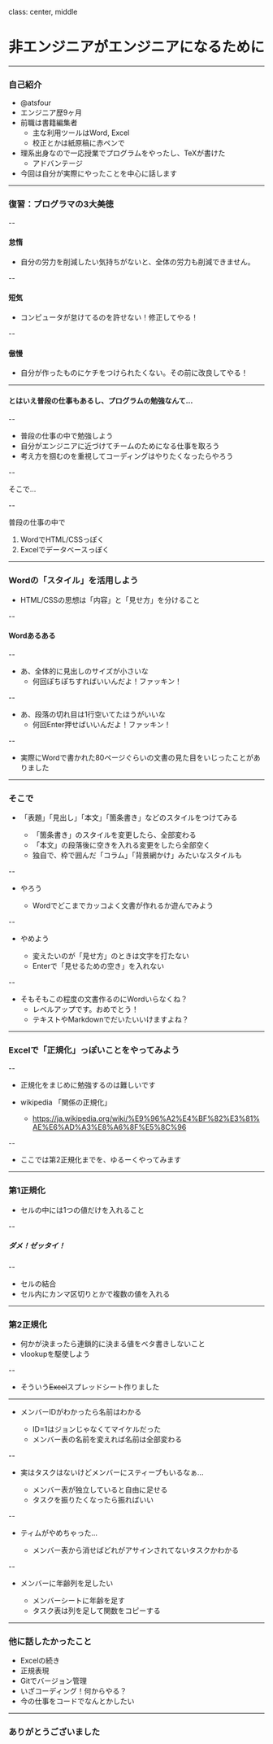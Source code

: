 class: center, middle

# 非エンジニアがエンジニアになるために

---

### 自己紹介

- @atsfour
- エンジニア歴9ヶ月
- 前職は書籍編集者
  - 主な利用ツールはWord, Excel
  - 校正とかは紙原稿に赤ペンで
- 理系出身なので一応授業でプログラムをやったし、TeXが書けた
  - アドバンテージ
- 今回は自分が実際にやったことを中心に話します

---

### 復習：プログラマの3大美徳

--

#### 怠惰
  - 自分の労力を削減したい気持ちがないと、全体の労力も削減できません。

--

#### 短気
  - コンピュータが怠けてるのを許せない！修正してやる！

--

#### 傲慢
  - 自分が作ったものにケチをつけられたくない。その前に改良してやる！

---

#### とはいえ普段の仕事もあるし、プログラムの勉強なんて...

--

- 普段の仕事の中で勉強しよう
- 自分がエンジニアに近づけてチームのためになる仕事を取ろう
- 考え方を掴むのを重視してコーディングはやりたくなったらやろう

--

そこで...

--

普段の仕事の中で

1. WordでHTML/CSSっぽく
2. Excelでデータベースっぽく

---

### Wordの「スタイル」を活用しよう

- HTML/CSSの思想は「内容」と「見せ方」を分けること

--

#### Wordあるある

--

- あ、全体的に見出しのサイズが小さいな
  - 何回ぽちぽちすればいいんだよ！ファッキン！

--

- あ、段落の切れ目は1行空いてたほうがいいな
  - 何回Enter押せばいいんだよ！ファッキン！

--

- 実際にWordで書かれた80ページぐらいの文書の見た目をいじったことがありました

---

### そこで

- 「表題」「見出し」「本文」「箇条書き」などのスタイルをつけてみる

  - 「箇条書き」のスタイルを変更したら、全部変わる
  - 「本文」の段落後に空きを入れる変更をしたら全部空く
  - 独自で、枠で囲んだ「コラム」「背景網かけ」みたいなスタイルも

--

- やろう

  - Wordでどこまでカッコよく文書が作れるか遊んでみよう

--

- やめよう

  - 変えたいのが「見せ方」のときは文字を打たない
  - Enterで「見せるための空き」を入れない

--

- そもそもこの程度の文書作るのにWordいらなくね？
  - レベルアップです。おめでとう！
  - テキストやMarkdownでだいたいいけますよね？

---

### Excelで「正規化」っぽいことをやってみよう

--

- 正規化をまじめに勉強するのは難しいです

- wikipedia 「関係の正規化」

  - https://ja.wikipedia.org/wiki/%E9%96%A2%E4%BF%82%E3%81%AE%E6%AD%A3%E8%A6%8F%E5%8C%96

--

- ここでは第2正規化までを、ゆるーくやってみます

---

### 第1正規化

- セルの中には1つの値だけを入れること

--

##### ダメ！ゼッタイ！

--

- セルの結合
- セル内にカンマ区切りとかで複数の値を入れる

---

### 第2正規化

- 何かが決まったら連鎖的に決まる値をベタ書きしないこと
- vlookupを駆使しよう

--

- そういう~~Excel~~スプレッドシート作りました

---

- メンバーIDがわかったら名前はわかる

  - ID=1はジョンじゃなくてマイケルだった
  - メンバー表の名前を変えれば名前は全部変わる

--

- 実はタスクはないけどメンバーにスティーブもいるなぁ...

  - メンバー表が独立していると自由に足せる
  - タスクを振りたくなったら振ればいい

--

- ティムがやめちゃった...

  - メンバー表から消せばどれがアサインされてないタスクかわかる

--

- メンバーに年齢列を足したい

  - メンバーシートに年齢を足す
  - タスク表は列を足して関数をコピーする

---

### 他に話したかったこと

- Excelの続き
- 正規表現
- Gitでバージョン管理
- いざコーディング！何からやる？
- 今の仕事をコードでなんとかしたい

---

### ありがとうございました
